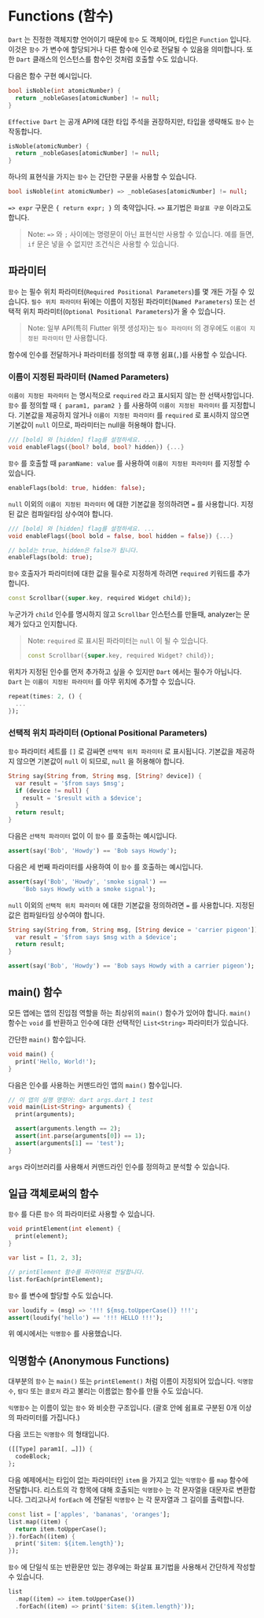 # Functions (함수)

`Dart` 는 진정한 객체지향 언어이기 때문에 `함수` 도 객체이며, 타입은 `Function` 입니다. 이것은 `함수` 가 변수에 할당되거나 다른 함수에 인수로 전달될 수 있음을 의미합니다. 또한 `Dart` 클래스의 인스턴스를 함수인 것처럼 호출할 수도 있습니다.

다음은 함수 구현 예시입니다.
```dart
bool isNoble(int atomicNumber) {
  return _nobleGases[atomicNumber] != null;
}
```

`Effective Dart` 는 공개 API에 대한 타입 주석을 권장하지만, 타입을 생략해도 `함수` 는 작동합니다.
```dart
isNoble(atomicNumber) {
  return _nobleGases[atomicNumber] != null;
}
```

하나의 표현식을 가지는 `함수` 는 간단한 구문을 사용할 수 있습니다.
```dart
bool isNoble(int atomicNumber) => _nobleGases[atomicNumber] != null;
```

`=> expr` 구문은 `{ return expr; }` 의 축약입니다. `=>` 표기법은 `화살표 구문` 이라고도 합니다.

> Note: `=>` 와 `;` 사이에는 명령문이 아닌 표현식만 사용할 수 있습니다. 예를 들면, `if` 문은 넣을 수 없지만 조건식은 사용할 수 있습니다.

## 파라미터
`함수` 는 필수 위치 파라미터(`Required Positional Parameters`)를 몇 개든 가질 수 있습니다. `필수 위치 파라미터` 뒤에는 이름이 지정된 파라미터(`Named Parameters`) 또는 선택적 위치 파라미터(`Optional Positional Parameters`)가 올 수 있습니다.

> Note: 일부 API(특히 Flutter 위젯 생성자)는 `필수 파라미터` 의 경우에도 `이름이 지정된 파라미터` 만 사용합니다.

함수에 인수를 전달하거나 파라미터를 정의할 때 후행 쉼표(`,`)를 사용할 수 있습니다.

### 이름이 지정된 파라미터 (Named Parameters)
`이름이 지정된 파라미터` 는 명시적으로 `required` 라고 표시되지 않는 한 선택사항입니다.
`함수` 를 정의할 때 `{ param1, param2 }` 를 사용하여 `이름이 지정된 파라미터` 를 지정합니다. 기본값을 제공하지 않거나 `이름이 지정된 파라미터` 를 `required` 로 표시하지 않으면 기본값이 `null` 이므로, 파라미터는 null을 허용해야 합니다.
```dart
/// [bold] 와 [hidden] flag를 설정하세요. ...
void enableFlags({bool? bold, bool? hidden}) {...}
```

`함수` 를 호출할 때 `paramName: value` 를 사용하여 `이름이 지정된 파라미터` 를 지정할 수 있습니다.
```dart
enableFlags(bold: true, hidden: false);
```

`null` 이외의 `이름이 지정된 파라미터` 에 대한 기본값을 정의하려면 `=` 를 사용합니다. 지정된 값은 컴파일타임 상수여야 합니다.
```dart
/// [bold] 와 [hidden] flag를 설정하세요. ...
void enableFlags({bool bold = false, bool hidden = false}) {...}

// bold는 true, hidden은 false가 됩니다.
enableFlags(bold: true);
```

`함수` 호출자가 파라미터에 대한 값을 필수로 지정하게 하려면 `required` 키워드를 추가합니다.
```dart
const Scrollbar({super.key, required Widget child});
```

누군가가 `child` 인수를 명시하지 않고 `Scrollbar` 인스턴스를 만들때, analyzer는 문제가 있다고 인지합니다.

> Note: `required` 로 표시된 파라미터는 `null` 이 될 수 있습니다.
> ```dart
> const Scrollbar({super.key, required Widget? child});
> ```

위치가 지정된 인수를 먼저 추가하고 싶을 수 있지만 `Dart` 에서는 필수가 아닙니다. `Dart` 는 `이름이 지정된 파라미터` 를 아무 위치에 추가할 수 있습니다.
```dart
repeat(times: 2, () {
  ...
});
```

### 선택적 위치 파라미터 (Optional Positional Parameters)
`함수` 파라미터 세트를 `[]` 로 감싸면 `선택적 위치 파라미터` 로 표시됩니다. 기본값을 제공하지 않으면 기본값이 `null` 이 되므로, `null` 을 허용해야 합니다.
```dart
String say(String from, String msg, [String? device]) {
  var result = '$from says $msg';
  if (device != null) {
    result = '$result with a $device';
  }
  return result;
}
```

다음은 `선택적 파라미터` 없이 이 `함수` 를 호출하는 예시입니다.
```dart
assert(say('Bob', 'Howdy') == 'Bob says Howdy');
```

다음은 세 번째 파라미터를 사용하여 이 `함수` 를 호출하는 예시입니다.
```dart
assert(say('Bob', 'Howdy', 'smoke signal') ==
    'Bob says Howdy with a smoke signal');
```

`null` 이외의 `선택적 위치 파라미터` 에 대한 기본값을 정의하려면 `=` 를 사용합니다. 지정된 값은 컴파일타임 상수여야 합니다.
```dart
String say(String from, String msg, [String device = 'carrier pigeon']) {
  var result = '$from says $msg with a $device';
  return result;
}

assert(say('Bob', 'Howdy') == 'Bob says Howdy with a carrier pigeon');
```

## main() 함수
모든 앱에는 앱의 진입점 역할을 하는 최상위의 `main()` 함수가 있어야 합니다. `main()` 함수는 `void` 를 반환하고 인수에 대한 선택적인 `List<String>` 파라미터가 있습니다.

간단한 `main()` 함수입니다.
```dart
void main() {
  print('Hello, World!');
}
```

다음은 인수를 사용하는 커맨드라인 앱의 `main()` 함수입니다.
```dart
// 이 앱의 실행 명령어: dart args.dart 1 test
void main(List<String> arguments) {
  print(arguments);

  assert(arguments.length == 2);
  assert(int.parse(arguments[0]) == 1);
  assert(arguments[1] == 'test');
}
```

`args` 라이브러리를 사용해서 커맨드라인 인수를 정의하고 분석할 수 있습니다.

## 일급 객체로써의 함수
`함수` 를 다른 `함수` 의 파라미터로 사용할 수 있습니다.
```dart
void printElement(int element) {
  print(element);
}

var list = [1, 2, 3];

// printElement 함수를 파라미터로 전달합니다.
list.forEach(printElement);
```

`함수` 를 변수에 할당할 수도 있습니다.
```dart
var loudify = (msg) => '!!! ${msg.toUpperCase()} !!!';
assert(loudify('hello') == '!!! HELLO !!!');
```

위 예시에서는 `익명함수` 를 사용했습니다.

## 익명함수 (Anonymous Functions)
대부분의 `함수` 는 `main()` 또는 `printElement()` 처럼 이름이 지정되어 있습니다. `익명함수`, `람다` 또는 `클로저` 라고 불리는 이름없는 함수를 만들 수도 있습니다.

`익명함수` 는 이름이 있는 `함수` 와 비슷한 구조입니다. (괄호 안에 쉼표로 구분된 0개 이상의 파라미터를 가집니다.)

다음 코드는 `익명함수` 의 형태입니다.
```dart
([[Type] param1[, …]]) {
  codeBlock;
};
```

다음 예제에서는 타입이 없는 파라미터인 `item` 을 가지고 있는 `익명함수` 를 `map` 함수에 전달합니다. 리스트의 각 항목에 대해 호출되는 `익명함수` 는 각 문자열을 대문자로 변환합니다. 그리고나서 `forEach` 에 전달된 `익명함수` 는 각 문자열과 그 길이를 출력합니다.
```dart
const list = ['apples', 'bananas', 'oranges'];
list.map((item) {
  return item.toUpperCase();
}).forEach((item) {
  print('$item: ${item.length}');
});
```

`함수` 에 단일식 또는 반환문만 있는 경우에는 화살표 표기법을 사용해서 간단하게 작성할 수 있습니다.
```dart
list
  .map((item) => item.toUpperCase())
  .forEach((item) => print('$item: ${item.length}'));
```